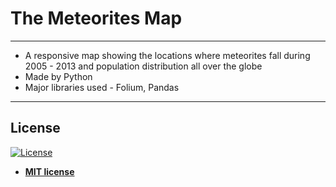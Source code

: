 # The Meteorites Map
---
- A responsive map showing the locations where meteorites fall during 2005 - 2013 and population distribution all over the globe
- Made by Python
- Major libraries used - Folium, Pandas

---
## License

[![License](http://img.shields.io/:license-mit-blue.svg?style=flat-square)](http://badges.mit-license.org)

- **[MIT license](http://opensource.org/licenses/mit-license.php)**
